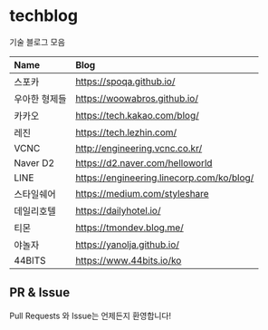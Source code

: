 # techblog
기술 블로그 모음

|      Name     |                 Blog                |
|:--------------|:-----------------------------------|
| 스포카          | https://spoqa.github.io/            |
| 우아한 형제들     | https://woowabros.github.io/         |
| 카카오          | https://tech.kakao.com/blog/              |
| 레진           | https://tech.lezhin.com/             |
| VCNC          | http://engineering.vcnc.co.kr/      |
| Naver D2      | https://d2.naver.com/helloworld      |
| LINE          | https://engineering.linecorp.com/ko/blog/ |
| 스타일쉐어       | https://medium.com/styleshare       |
| 데일리호텔       | https://dailyhotel.io/              |
| 티몬            | https://tmondev.blog.me/            |
| 야놀자          | https://yanolja.github.io/          |
| 44BITS        | https://www.44bits.io/ko            |

## PR & Issue
Pull Requests 와 Issue는 언제든지 환영합니다!
